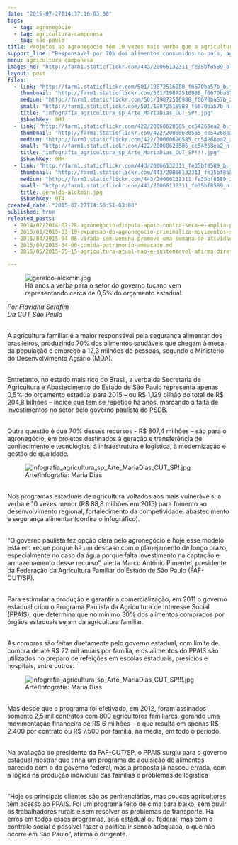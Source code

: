 ```yaml
---
date: "2015-07-27T14:37:16-03:00"
tags:
  - tag: agronegócio
  - tag: agricultura-camponesa
  - tag: são-paulo
title: Projetos ao agronegócio têm 10 vezes mais verba que a agricultura familiar em SP
support_line: "Responsável por 70% dos alimentos consumidos no país, agricultura familiar não tem orçamento nem políticas públicas do governo estadual paulista."
menu: agricultura camponesa
images_hd: "http://farm1.staticflickr.com/443/20066132311_fe35bf8589_b.jpg"
layout: post
files:
  - link: "http://farm1.staticflickr.com/501/19872516988_f6670ba57b_b.jpg"
    thumbnail: "http://farm1.staticflickr.com/501/19872516988_f6670ba57b_t.jpg"
    medium: "http://farm1.staticflickr.com/501/19872516988_f6670ba57b_z.jpg"
    small: "http://farm1.staticflickr.com/501/19872516988_f6670ba57b_n.jpg"
    title: "infografia_agricultura_sp_Arte_MariaDias_CUT_SP!.jpg"
    $$hashKey: 0MJ
  - link: "http://farm1.staticflickr.com/422/20060620585_cc54268ea2_b.jpg"
    thumbnail: "http://farm1.staticflickr.com/422/20060620585_cc54268ea2_t.jpg"
    medium: "http://farm1.staticflickr.com/422/20060620585_cc54268ea2_z.jpg"
    small: "http://farm1.staticflickr.com/422/20060620585_cc54268ea2_n.jpg"
    title: "infografia_agricultura_sp_Arte_MariaDias_CUT_SP!!!.jpg"
    $$hashKey: 0MM
  - link: "http://farm1.staticflickr.com/443/20066132311_fe35bf8589_b.jpg"
    thumbnail: "http://farm1.staticflickr.com/443/20066132311_fe35bf8589_t.jpg"
    medium: "http://farm1.staticflickr.com/443/20066132311_fe35bf8589_z.jpg"
    small: "http://farm1.staticflickr.com/443/20066132311_fe35bf8589_n.jpg"
    title: geraldo-alckmin.jpg
    $$hashKey: 0T4
created_date: "2015-07-27T14:50:51-03:00"
published: true
releated_posts:
  - 2014/02/2014-02-28-agronegocio-disputa-apoio-contra-seca-e-amplia-problemas-dos-camponeses.md
  - 2015/03/2015-03-19-expansao-do-agronegocio-criminaliza-movimentos-sociais-no-paraguai.md
  - 2015/04/2015-04-06-virada-sem-veneno-promove-uma-semana-de-atividades-pela-saude.md
  - 2015/04/2015-04-06-comida-patrimonio-ameacado.md
  - 2015/05/2015-05-15-agricultura-atual-nao-e-sustentavel-afirma-diretor-geral-da-fao.md

---
```

<figure class="image"><img alt="geraldo-alckmin.jpg" src="http://farm1.staticflickr.com/443/20066132311_fe35bf8589_b.jpg" />
<figcaption>H&aacute; anos a verba para o setor do governo tucano vem representando cerca de 0,5% do or&ccedil;amento estadual.<br />
</figcaption>
</figure>

<p><em>Por Flaviana Serafim<br />
Da&nbsp;CUT S&atilde;o Paulo</em></p>

<p><br />
A agricultura familiar &eacute; a maior respons&aacute;vel pela seguran&ccedil;a alimentar dos brasileiros, produzindo 70% dos alimentos saud&aacute;veis que chegam &agrave; mesa da popula&ccedil;&atilde;o e emprego a 12,3 milh&otilde;es de pessoas, segundo o Minist&eacute;rio do Desenvolvimento Agr&aacute;rio (MDA).</p>

<p><br />
Entretanto, no estado mais rico do Brasil, a verba da Secretaria de Agricultura e Abastecimento do Estado de S&atilde;o Paulo representa apenas 0,5% do or&ccedil;amento estadual para 2015 &ndash; ou R$ 1,129 bilh&atilde;o do total de R$ 204,8 bilh&otilde;es &ndash; &iacute;ndice que tem se repetido h&aacute; anos, marcando a falta de investimentos no setor pelo governo paulista do PSDB.&nbsp;</p>

<p><br />
Outra quest&atilde;o &eacute; que 70% desses recursos - R$ 807,4 milh&otilde;es &ndash; s&atilde;o para o agroneg&oacute;cio, em projetos destinados &agrave; gera&ccedil;&atilde;o e transfer&ecirc;ncia de conhecimento e tecnologias, &agrave; infraestrutura e log&iacute;stica, &agrave; moderniza&ccedil;&atilde;o e gest&atilde;o de qualidade.</p>

<figure class="image"><img alt="infografia_agricultura_sp_Arte_MariaDias_CUT_SP!.jpg" src="http://farm1.staticflickr.com/501/19872516988_f6670ba57b_b.jpg" />
<figcaption>Arte/infografia: Maria Dias</figcaption>
</figure>

<p><br />
Nos programas estaduais de agricultura voltados aos mais vulner&aacute;veis, a verba &eacute; 10 vezes menor (R$ 88,8 milh&otilde;es em 2015) para fomento ao desenvolvimento regional, fortalecimento da competividade, abastecimento e seguran&ccedil;a alimentar (confira o infogr&aacute;fico).</p>

<p><br />
&ldquo;O governo paulista fez op&ccedil;&atilde;o clara pelo agroneg&oacute;cio e hoje esse modelo est&aacute; em xeque porque h&aacute; um descaso com o planejamento de longo prazo, especialmente no caso da &aacute;gua porque falta investimento na capta&ccedil;&atilde;o e armazenamento desse recurso&rdquo;, alerta Marco Ant&ocirc;nio Pimentel, presidente da Federa&ccedil;&atilde;o da Agricultura Familiar do Estado de S&atilde;o Paulo (FAF-CUT/SP).</p>

<p><br />
Para estimular a produ&ccedil;&atilde;o e garantir a comercializa&ccedil;&atilde;o, em 2011 o governo estadual criou o Programa Paulista da Agricultura de Interesse Social (PPAIS), que determina que no m&iacute;nimo 30% dos alimentos comprados por &oacute;rg&atilde;os estaduais sejam da agricultura familiar.</p>

<p><br />
As compras s&atilde;o feitas diretamente pelo governo estadual, com limite de compra de at&eacute; R$ 22 mil anuais por fam&iacute;lia, e os alimentos do PPAIS s&atilde;o utilizados no preparo de refei&ccedil;&otilde;es em escolas estaduais, pres&iacute;dios e hospitais, entre outros.</p>

<figure class="image"><img alt="infografia_agricultura_sp_Arte_MariaDias_CUT_SP!!!.jpg" src="http://farm1.staticflickr.com/422/20060620585_cc54268ea2_b.jpg" />
<figcaption>Arte/infografia: Maria Dias</figcaption>
</figure>

<p><br />
Mas desde que o programa foi efetivado, em 2012, foram assinados somente 2,5 mil contratos com 800 agricultores familiares, gerando uma movimenta&ccedil;&atilde;o financeira de R$ 6 milh&otilde;es &ndash; o que resulta em apenas R$ 2.400 por contrato ou R$ 7.500 por fam&iacute;lia, na m&eacute;dia, em todo o per&iacute;odo.</p>

<p><br />
Na avalia&ccedil;&atilde;o do presidente da FAF-CUT/SP, o PPAIS surgiu para o governo estadual mostrar que tinha um programa de aquisi&ccedil;&atilde;o de alimentos parecido com o do governo federal, mas a proposta j&aacute; nasceu errada, com a l&oacute;gica na produ&ccedil;&atilde;o individual das fam&iacute;lias e problemas de log&iacute;stica</p>

<p><br />
&ldquo;Hoje os principais clientes s&atilde;o as penitenci&aacute;rias, mas poucos agricultores t&ecirc;m acesso ao PPAIS. Foi um programa feito de cima para baixo, sem ouvir os trabalhadores rurais e sem resolver os problemas de transporte. H&aacute; erros em todos esses programas, seja estadual ou federal, mas com o controle social &eacute; poss&iacute;vel fazer a pol&iacute;tica ir sendo adequada, o que n&atilde;o ocorre em S&atilde;o Paulo&rdquo;, afirma o dirigente.</p>
